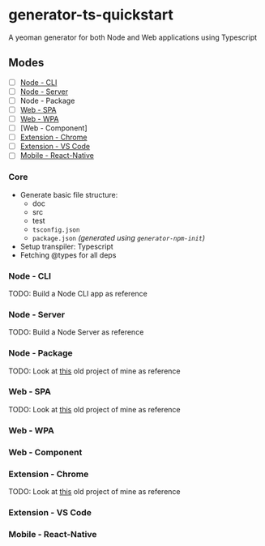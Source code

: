 # generator-ts-quickstart
A yeoman generator for both Node and Web applications using Typescript

## Modes
- [ ] [Node - CLI](https://en.wikipedia.org/wiki/Command-line_interface)
- [ ] [Node - Server](https://sv.wikipedia.org/wiki/Server)
- [ ] Node - Package
- [ ] [Web - SPA](https://en.wikipedia.org/wiki/Single-page_application)
- [ ] [Web - WPA](https://developers.google.com/web/progressive-web-apps/)
- [ ] [Web - Component]
- [ ] [Extension - Chrome](https://developer.chrome.com/extensions)
- [ ] [Extension - VS Code](https://code.visualstudio.com/docs/extensions/overview)
- [ ] [Mobile - React-Native](https://facebook.github.io/react-native/)

### Core
* Generate basic file structure: 
   * doc
   * src
   * test
   * `tsconfig.json`
   * `package.json` _(generated using `generator-npm-init`)_
* Setup transpiler: Typescript
* Fetching @types for all deps

### Node - CLI

TODO: Build a Node CLI app as reference

### Node - Server

TODO: Build a Node Server as reference

### Node - Package

TODO: Look at [this](https://github.com/Olian04/Turing.js) old project of mine as reference

### Web - SPA

TODO: Look at [this](https://github.com/Olian04/olian04.github.io) old project of mine as reference

### Web - WPA

### Web - Component

### Extension - Chrome

TODO: Look at [this](https://github.com/Olian04/ImgGenie) old project of mine as reference

### Extension - VS Code

### Mobile - React-Native

